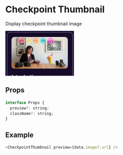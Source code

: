 # Checkpoint Thumbnail

Display checkpoint thumbnail image

![](./readmeIMG/2023-02-15-15-34-27.png)

## Props

```js
interface Props {
  preview?: string;
  className?: string;
}
```

## Example

```js
<CheckpointThumbnail preview={data.image?.url} />
```
